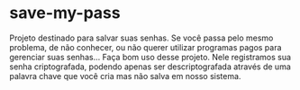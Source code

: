# save-my-pass
Projeto destinado para salvar suas senhas. Se você passa pelo mesmo problema, de não conhecer, ou não querer utilizar programas pagos para gerenciar suas senhas... Faça bom uso desse projeto. Nele registramos sua senha criptografada, podendo apenas ser descriptografada através de uma palavra chave que você cria mas não salva em nosso sistema.
